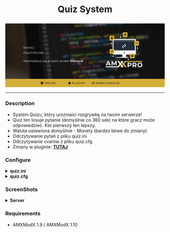 <div align="center">
<h1><p></p>Quiz System<p></p></h1>
<img src="https://github.com/AmxxPro-pl/.github/blob/main/banner-new-2.png"></img>
</div>

---

### Description
- System Quizu, który urozmaici rozgrywkę na twoim serwerze!
- Quiz ten losuje pytanie (domyślnie co 360 sek) na które gracz może odpowiedzieć. Kto pierwszy ten lepszy.
- Waluta ustawiona domyślnie - Monety (bardzo łatwe do zmiany)
- Odczytywanie pytań z pliku quiz.ini
- Odczytywanie cvarów z pliku quiz.cfg
- Zmiany w pluginie: <b>[TUTAJ](https://github.com/AmxxPro-pl/Quiz-System/releases/tag/latest)</b>

### Configure
<details>
  <summary><b>quiz.ini</b></summary>

```
;===================== » QUIZ « =====================
;           Aut(h)or pluginu: N1K1Cz
;           Strona: © AmxxPro.pl

; Instrukcja dodawania pytania:
; "Pytanie" "Odpowiedz" "Druga Odpowiedz (jezeli brak to zostaw puste)"

"Wiecej niz jedno zwierze to?" "Lama" "Stado"
"Co lezy i nie dycha?" "Dwie dychy" ""
"Ile cm ma metr?" "100" "sto"

;===================== » QUIZ « =====================

```
</details>

<details>
  <summary><b>quiz.cfg</b></summary>

```
//===================== » QUIZ - Configuration « =====================
//                     Aut(h)or pluginu: N1K1Cz
//                     Strona: © AmxxPro.pl

//Glowny prefix pluginu ( AmxxPro.pl - Domyślnie )
amxxpro_quiz_prefix "AmxxPro.pl"

//Ile kredytow ma byc przyznawane za poprawna odpowiedz? ( 150 - Domyślnie )
amxxpro_quiz_credits "150"

//Co ile sekund ma byc losowane pytanie? ( 360 - Domyślnie )
amxxpro_quiz_time "360"

//===================== » QUIZ - Configuration « =====================

```
</details>

### ScreenShots

<details>
  <summary><b>Server</b></summary>
  
  - Prepare for Question HUD
  
  <img src="https://github.com/AmxxPro-pl/Quiz-System/blob/main/img/podam_hud.png"></img>
  - Prepare for Question Chat
  
  <img src="https://github.com/AmxxPro-pl/Quiz-System/blob/main/img/prepare_chat.png"></img>
  - Question
  
  <img src="https://github.com/AmxxPro-pl/Quiz-System/blob/main/img/hud_pytanie.png"></img>
  - Bad Answer
  
  <img src="https://github.com/AmxxPro-pl/Quiz-System/blob/main/img/bledna.png"></img>
  - Win in Chat
  
  <img src="https://github.com/AmxxPro-pl/Quiz-System/blob/main/img/poprawnie.png"></img>
  - Win in DHUD
  
  <img src="https://github.com/AmxxPro-pl/Quiz-System/blob/main/img/dhud.png"></img>
</details>

### Requirements 
- AMXModX 1.9 / AMXModX 1.10
